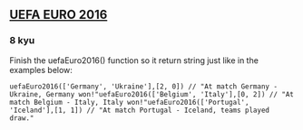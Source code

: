 <h2><a href=https://www.codewars.com/kata/57613fb1033d766171000d60/train/javascript target="_blank">UEFA EURO 2016</a></h2><h3>8 kyu</h3><p>Finish the uefaEuro2016() function so it return string just like in the examples below:</p><pre><code class="language-javascript"><span class="cm-variable">uefaEuro2016</span>([<span class="cm-string">'Germany'</span>, <span class="cm-string">'Ukraine'</span>],[<span class="cm-number">2</span>, <span class="cm-number">0</span>]) <span class="cm-comment">// "At match Germany - Ukraine, Germany won!"</span><span class="cm-variable">uefaEuro2016</span>([<span class="cm-string">'Belgium'</span>, <span class="cm-string">'Italy'</span>],[<span class="cm-number">0</span>, <span class="cm-number">2</span>]) <span class="cm-comment">// "At match Belgium - Italy, Italy won!"</span><span class="cm-variable">uefaEuro2016</span>([<span class="cm-string">'Portugal'</span>, <span class="cm-string">'Iceland'</span>],[<span class="cm-number">1</span>, <span class="cm-number">1</span>]) <span class="cm-comment">// "At match Portugal - Iceland, teams played draw."</span></code></pre><pre style="display: none;"><code class="language-python"><span class="cm-variable">uefa_euro_2016</span>([<span class="cm-string">'Germany'</span>, <span class="cm-string">'Ukraine'</span>],[<span class="cm-number">2</span>, <span class="cm-number">0</span>]) <span class="cm-comment"># "At match Germany - Ukraine, Germany won!"</span><span class="cm-variable">uefa_euro_2016</span>([<span class="cm-string">'Belgium'</span>, <span class="cm-string">'Italy'</span>],[<span class="cm-number">0</span>, <span class="cm-number">2</span>]) <span class="cm-comment"># "At match Belgium - Italy, Italy won!"</span><span class="cm-variable">uefa_euro_2016</span>([<span class="cm-string">'Portugal'</span>, <span class="cm-string">'Iceland'</span>],[<span class="cm-number">1</span>, <span class="cm-number">1</span>]) <span class="cm-comment"># "At match Portugal - Iceland, teams played draw."</span></code></pre><pre style="display: none;"><code class="language-ruby"><span class="cm-variable">uefa_euro_2016</span>([<span class="cm-string">'Germany'</span>, <span class="cm-string">'Ukraine'</span>],[<span class="cm-number">2</span>, <span class="cm-number">0</span>]) <span class="cm-comment"># "At match Germany - Ukraine, Germany won!"</span><span class="cm-variable">uefa_euro_2016</span>([<span class="cm-string">'Belgium'</span>, <span class="cm-string">'Italy'</span>],[<span class="cm-number">0</span>, <span class="cm-number">2</span>]) <span class="cm-comment"># "At match Belgium - Italy, Italy won!"</span><span class="cm-variable">uefa_euro_2016</span>([<span class="cm-string">'Portugal'</span>, <span class="cm-string">'Iceland'</span>],[<span class="cm-number">1</span>, <span class="cm-number">1</span>]) <span class="cm-comment"># "At match Portugal - Iceland, teams played draw."</span></code></pre>